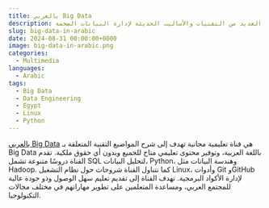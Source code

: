 ```yaml
---
title: بالعربي Big Data
description: قناة تعليمية باللغة العربية تشرح العديد من التقنيات والأساليب الحديثة لإدارة البيانات الضخمة
slug: big-data-in-arabic
date: 2024-08-31 00:00:00+0000
image: big-data-in-arabic.png
categories:
  - Multimedia
languages:
  - Arabic
tags: 
  - Big Data
  - Data Engineering
  - Egypt
  - Linux
  - Python
---
```


[بالعربي Big Data](https://www.youtube.com/@bigdata4756) هي قناة تعليمية مجانية تهدف إلى شرح المواضيع التقنية المتعلقة بـ Big Data باللغة العربية، وتوفير محتوى تعليمي متاح للجميع وبدون أي حقوق ملكية. تقدم القناة دروسًا متنوعة تشمل SQL لتحليل البيانات، Python، وهندسة البيانات مثل Hadoop. كما تتناول القناة شروحات حول نظام التشغيل Linux، وأدوات Git وGitHub لإدارة الأكواد البرمجية. تهدف القناة إلى تقديم تعليم سهل الوصول وذو جودة عالية للمجتمع العربي، ومساعدة المتعلمين على تطوير مهاراتهم في مختلف مجالات التكنولوجيا.
